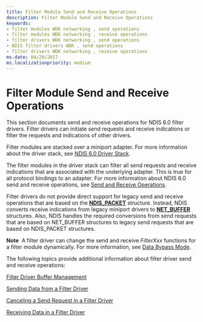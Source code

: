 ```yaml
---
title: Filter Module Send and Receive Operations
description: Filter Module Send and Receive Operations
keywords:
- filter modules WDK networking , send operations
- filter modules WDK networking , receive operations
- filter drivers WDK networking , send operations
- NDIS filter drivers WDK , send operations
- filter drivers WDK networking , receive operations
ms.date: 04/20/2017
ms.localizationpriority: medium
---
```


# Filter Module Send and Receive Operations





This section documents send and receive operations for NDIS 6.0 filter drivers. Filter drivers can initiate send requests and receive indications or filter the requests and indications of other drivers.

Filter modules are stacked over a miniport adapter. For more information about the driver stack, see [NDIS 6.0 Driver Stack](ndis-driver-stack.md).

The filter modules in the driver stack can filter all send requests and receive indications that are associated with the underlying adapter. This is true for all protocol bindings to an adapter. For more information about NDIS 6.0 send and receive operations, see [Send and Receive Operations](send-and-receive-operations.md).

Filter drivers do not provide direct support for legacy send and receive operations that are based on the [**NDIS\_PACKET**](/previous-versions/windows/hardware/network/ff557086(v=vs.85)) structure. Instead, NDIS converts receive indications from legacy miniport drivers to [**NET\_BUFFER**](/windows-hardware/drivers/ddi/ndis/ns-ndis-_net_buffer) structures. Also, NDIS handles the required conversions from send requests that are based on NET\_BUFFER structures to legacy send requests that are based on NDIS\_PACKET structures.

**Note**  A filter driver can change the send and receive *FilterXxx* functions for a filter module dynamically. For more information, see [Data Bypass Mode](data-bypass-mode.md).

 

The following topics provide additional information about filter driver send and receive operations:

[Filter Driver Buffer Management](filter-driver-buffer-management.md)

[Sending Data from a Filter Driver](sending-data-from-a-filter-driver.md)

[Canceling a Send Request in a Filter Driver](canceling-a-send-request-in-a-filter-driver.md)

[Receiving Data in a Filter Driver](receiving-data-in-a-filter-driver.md)

 


